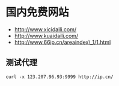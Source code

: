 # 国内免费网站

* http://www.xicidaili.com/
* http://www.kuaidaili.com/
* http://www.66ip.cn/areaindex\_1/1.html


## 测试代理

```shell
curl -x 123.207.96.93:9999 http://ip.cn/
```
